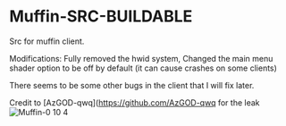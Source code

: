 # Muffin-SRC-BUILDABLE
Src for muffin client.

Modifications:
Fully removed the hwid system,
Changed the main menu shader option to be off by default (it can cause crashes on some clients)


There seems to be some other bugs in the client that I will fix later.


Credit to [AzGOD-qwq](https://github.com/AzGOD-qwq for the leak
![Muffin-0 10 4](https://user-images.githubusercontent.com/75604883/142452195-6c7f1e04-49ae-4a22-a9d3-52d0880cb023.png)
